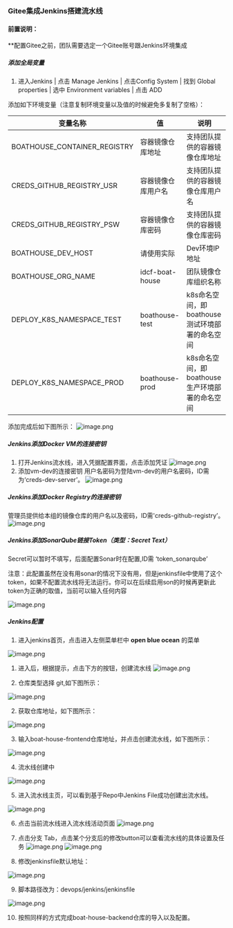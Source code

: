 ### Gitee集成Jenkins搭建流水线

#### 前置说明：

**配置Gitee之前，团队需要选定一个Gitee账号跟Jenkins环境集成

##### 添加全局变量

1. 进入Jenkins | 点击 Manage Jenkins | 点击Config System | 找到 Global properties | 选中 Environment variables | 点击 ADD

添加如下环境变量（注意复制环境变量以及值的时候避免多复制了空格）：

| 变量名称 | 值 | 说明  |
| ------------ | --------- | --------- |
| BOATHOUSE_CONTAINER_REGISTRY  | 容器镜像仓库地址 | 支持团队提供的容器镜像仓库地址 |
| CREDS_GITHUB_REGISTRY_USR  | 容器镜像仓库用户名|支持团队提供的容器镜像仓库用户名|
| CREDS_GITHUB_REGISTRY_PSW  | 容器镜像仓库密码| 支持团队提供的容器镜像仓库密码|
| BOATHOUSE_DEV_HOST  | 请使用实际 | Dev环境IP地址  |
| BOATHOUSE_ORG_NAME | idcf-boat-house  | 团队镜像仓库组织名称 |
| DEPLOY_K8S_NAMESPACE_TEST | boathouse-test | k8s命名空间，即boathouse测试环境部署的命名空间 |
| DEPLOY_K8S_NAMESPACE_PROD | boathouse-prod | k8s命名空间，即boathouse生产环境部署的命名空间 |

添加完成后如下图所示：
![image.png](images/jenkins-add-envs.png)

##### Jenkins添加Docker VM的连接密钥

1. 打开Jenkins流水线，进入凭据配置界面，点击添加凭证
![image.png](images/teamguide-cd-01.png)
2. 添加vm-dev的连接密钥
用户名密码为登陆vm-dev的用户名密码，ID需为‘creds-dev-server’。
![image.png](images/teamguide-cd-02.png)

##### Jenkins添加Docker Registry的连接密钥

管理员提供给本组的镜像仓库的用户名以及密码，ID需'creds-github-registry’。
![image.png](images/teamguide-cd-06-v2.png)

##### Jenkins添加SonarQube链接Token（类型：Secret Text）

Secret可以暂时不填写，后面配置Sonar时在配置,ID需 ‘token_sonarqube’

注意：此配置虽然在没有用sonar的情况下没有用，但是jenkinsfile中使用了这个token，如果不配置流水线将无法运行。你可以在后续启用son的时候再更新此token为正确的取值，当前可以输入任何内容

![image.png](images/sonar01.png)


##### Jenkins配置

1. 进入jenkins首页，点击进入左侧菜单栏中 **open blue ocean** 的菜单

![image.png](.attachments/image-36a3e741-2840-4470-a045-2a00503ad262.png)

1. 进入后，根据提示，点击下方的按钮，创建流水线
![image.png](.attachments/image-b33842d4-c08a-49c5-8621-c1560d31492a.png)

1. 仓库类型选择 git,如下图所示：

![image.png](.attachments/jenkins01.png)

2. 获取仓库地址，如下图所示：

![image.png](images/gitee-url.png)

3. 输入boat-house-frontend仓库地址，并点击创建流水线，如下图所示：


![image.png](.attachments/jenkins02.png)

4. 流水线创建中

![image.png](.attachments/jenkins03.png)

5. 进入流水线主页，可以看到基于Repo中Jenkins File成功创建出流水线。

![image.png](.attachments/image-3c7d5ea4-52bf-4c49-9e0c-8375d8c027cc.png)

6. 点击当前流水线进入流水线活动页面
![image.png](images/teamguide-ci-00.png)

7. 点击分支 Tab，点击某个分支后的修改button可以查看流水线的具体设置及任务
![image.png](images/teamguide-ci-01.png)
![image.png](images/teamguide-ci-02.png)

8. 修改jenkinsfile默认地址：

![image.png](.attachments/jenkins04.png)

9. 脚本路径改为：devops/jenkins/jenkinsfile

![image.png](.attachments/jenkins05.png)

10. 按照同样的方式完成boat-house-backend仓库的导入以及配置。
